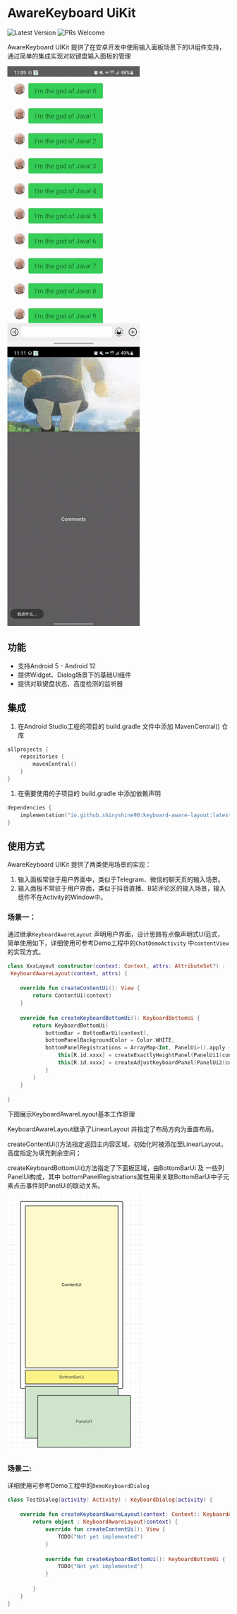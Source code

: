 # AwareKeyboard  UiKit

![Latest Version](https://img.shields.io/maven-central/v/io.github.shinyshine90/keyboard-aware-layout?versionSuffix=0.0.4)
![PRs Welcome](https://img.shields.io/badge/PRs-welcome-brightgreen.svg?style=flat-square)

AwareKeyboard UIKit 提供了在安卓开发中使用输入面板场景下的UI组件支持，通过简单的集成实现对软键盘输入面板的管理

![输入组件常驻](screenshots/demo1.gif)  ![输入组件常驻](screenshots/demo2.gif)

## 功能

- 支持Android 5 - Android 12
- 提供Widget、Dialog场景下的基础UI组件
- 提供对软键盘状态、高度检测的监听器

## 集成

1. 在Android Studio工程的项目的 build.gradle 文件中添加 MavenCentral() 仓库

```kotlin
allprojects {
    repositories {
        mavenCentral()
    }
}
```

1. 在需要使用的子项目的 build.gradle 中添加依赖声明

```kotlin
dependencies {
    implementation("io.github.shinyshine90:keyboard-aware-layout:latest.release")
}
```

## 使用方式

AwareKeyboard UIKit 提供了两类使用场景的实现：

1. 输入面板常驻于用户界面中，类似于Telegram、微信的聊天页的输入场景。
2. 输入面板不常驻于用户界面，类似于抖音直播、B站评论区的输入场景，输入组件不在Activity的Window中。

### 场景一：

通过继承`KeyboardAwareLayout` 声明用户界面，设计思路有点像声明式UI范式，简单使用如下，详细使用可参考Demo工程中的`ChatDemoActivity` 中`contentView`的实现方式。

```kotlin
class XxxLayout constructor(context: Context, attrs: AttributeSet?) :
 KeyboardAwareLayout(context, attrs) {
    
    override fun createContentUi(): View {
        return ContentUi(context)
    }

    override fun createKeyboardBottomUi(): KeyboardBottomUi {
        return KeyboardBottomUi(
            bottomBar = BottomBarUi(context),
            bottomPanelBackgroundColor = Color.WHITE,
            bottomPanelRegistrations = ArrayMap<Int, PanelUi>().apply {
                this[R.id.xxxx] = createExactlyHeightPanel(PanelUi1(context), 500)
                this[R.id.xxxx] = createAdjustKeyboardPanel(PanelUi2(context))
            }
        )
    }
    
}
```

下图展示KeyboardAwareLayout基本工作原理

KeyboardAwareLayout继承了LinearLayout 并指定了布局方向为垂直布局。

createContentUi()方法指定返回主内容区域，初始化时被添加至LinearLayout，高度指定为填充剩余空间；

createKeyboardBottomUi()方法指定了下面板区域，由BottomBarUi 及 一些列PanelUi构成，其中
bottomPanelRegistrations属性用来关联BottomBarUi中子元素点击事件同PanelUi的联动关系。

![Untitled](screenshots/layout_arch.png)

### 场景二:

详细使用可参考Demo工程中的`DemoKeyboardDialog`

```kotlin
class TestDialog(activity: Activity) : KeyboardDialog(activity) {
    
    override fun createKeyboardAwareLayout(context: Context): KeyboardAwareLayout {
        return object : KeyboardAwareLayout(context) {
            override fun createContentUi(): View {
                TODO("Not yet implemented")
            }

            override fun createKeyboardBottomUi(): KeyboardBottomUi {
                TODO("Not yet implemented")
            }

        }
    }
}
```